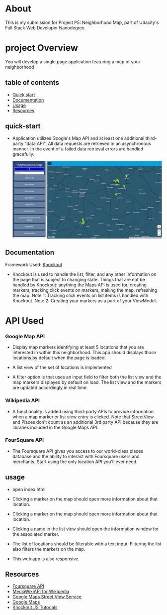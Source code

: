 
<h1>About</h1>

<p>This is my submission for Project P5: Neighborhood Map, part of Udacity's Full Stack Web Developer Nanodegree.</p>

<h1>project Overview</h1>
<p>You will develop a single page application featuring a map of your neighborhood</p>


## table of contents

- [Quick start](#quick-start)
- [Documentation](#documentation)
- [Usage](#usage)
- [Resources](#resources)

## quick-start
- Application utilizes Google's Map API and at least one additional third-party "data API". All data requests are retrieved in an asynchronous manner. In the event of a failed data retrieval errors are handled gracefully.

   ![map-image](https://raw.githubusercontent.com/ashishchopra605/Neighbourhood-Map/master/images/map.png)
   
   
## Documentation
Framework Used: [Knockout](http://knockoutjs.com/)
- Knockout is used to handle the list, filter, and any other information on the page that is subject to changing state. Things that are not be handled by Knockout: anything the Maps API is used for, creating markers, tracking click events on markers, making the map, refreshing the map. Note 1: Tracking click events on list items is handled with Knockout. Note 2: Creating your markers as a part of your ViewModel.
  
# API Used

### Google Map API
- Display map markers identifying at least 5 locations that you are interested in within this neighborhood. This app should displays those locations by default when the page is loaded.

- A list view of the set of locations is implemented

- A filter option is that uses an input field to filter both the list view and the map markers displayed by default on load. The list view and the markers are updated accordingly in real time.

### Wikipedia API
- A functionality is added using third-party APIs to provide information when a map marker or list view entry is clicked. Note that StreetView and Places don't count as an additional 3rd party API because they are libraries included in the Google Maps API.

### FourSquare API
- The Foursquare API gives you access to our world-class places database and the ability to interact with Foursquare users and merchants. Start using the only location API you'll ever need.

## usage
- open index.html

- Clicking a marker on the map should open more information about that location.

- Clicking a marker on the map should open more information about that location.

- Clicking a name in the list view should open the information window for the associated marker.

- The list of locations should be filterable with a text input. Filtering the list also filters the markers on the map.

- This web app is also responsive.

## Resources
- [Foursquare API](https://developer.foursquare.com/)
- [MediaWikiAPI for Wikipedia](https://www.mediawiki.org/wiki/API:Main_page)
- [Google Maps Street View Service](https://developers.google.com/maps/documentation/javascript/streetview)
- [Google Maps](https://developers.google.com/maps/documentation/)
- [Knockout JS Tutorials](http://learn.knockoutjs.com/#/?tutorial=intro)


 

